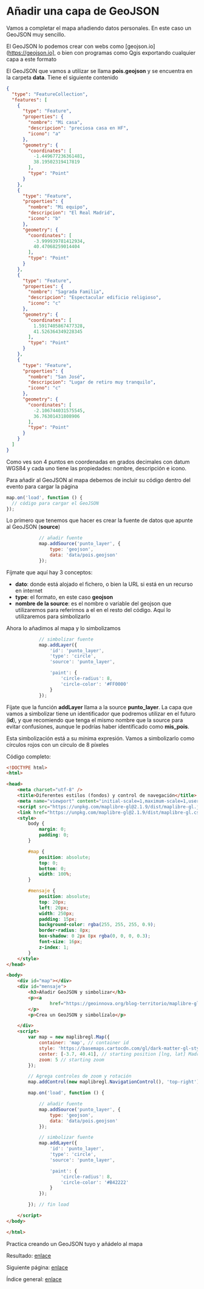 Añadir una capa de GeoJSON
===============
Vamos a completar el mapa añadiendo datos personales. En este caso un GeoJSON muy sencillo.

El GeoJSON lo podemos crear con webs como [geojson.io](https://geojson.io], o bien con programas como Qgis exportando cualquier capa a este formato

El GeoJSON que vamos a utilizar se llama **pois.geojson** y se encuentra en la carpeta **data**. Tiene el siguiente contenido

```json
{
  "type": "FeatureCollection",
  "features": [
    {
      "type": "Feature",
      "properties": {
        "nombre": "Mi casa",
        "descripcion": "preciosa casa en HF",
        "icono": "a"
      },
      "geometry": {
        "coordinates": [
          -1.449677236361481,
          38.19502319417819
        ],
        "type": "Point"
      }
    },
    {
      "type": "Feature",
      "properties": {
        "nombre": "Mi equipo",
        "descripcion": "El Real Madrid",
        "icono": "b"
      },
      "geometry": {
        "coordinates": [
          -3.999939781412934,
          40.47068259014404
        ],
        "type": "Point"
      }
    },
    {
      "type": "Feature",
      "properties": {
        "nombre": "Sagrada Familia",
        "descripcion": "Espectacular edificio religioso",
        "icono": "c"
      },
      "geometry": {
        "coordinates": [
          1.5917405867477328,
          41.526364349228345
        ],
        "type": "Point"
      }
    },
    {
      "type": "Feature",
      "properties": {
        "nombre": "San José",
        "descripcion": "Lugar de retiro muy tranquilo",
        "icono": "c"
      },
      "geometry": {
        "coordinates": [
          -2.106744031575545,
          36.76301431808906
        ],
        "type": "Point"
      }
    }
  ]
}
```
Como ves son 4 puntos en coordenadas en grados decimales con datum WGS84 y cada uno tiene las propiedades: nombre, descripción e icono.

Para añadir al GeoJSON al mapa debemos de incluir su código dentro del evento para cargar la página
```js
map.on('load', function () {
  // código para cargar el GeoJSON
});
```

Lo primero que tenemos que hacer es crear la fuente de datos que apunte al GeoJSON (**source**)
```js
            // añadir fuente
            map.addSource('punto_layer', {
                type: 'geojson',
                data: 'data/pois.geojson'
            });
```
Fíjmate que aquí hay 3 conceptos:

- **dato**: donde está alojado el fichero, o bien la URL si está en un recurso en internet
- **type**: el formato, en este caso **geojson**
- **nombre de la source**: es el nombre o variable del geojson que utilizaremos para referirnos a el en el resto del código. Aquí lo utilizaremos para simbolizarlo

Ahora lo añadimos al mapa y lo simbolizamos
```js
            // simbolizar fuente
            map.addLayer({
                'id': 'punto_layer',
                'type': 'circle',
                'source': 'punto_layer',

                'paint': {
                    'circle-radius': 8,
                    'circle-color': '#FF0000'
                }
            });
```
Fíjate que la función **addLayer** llama a la source **punto_layer**. La capa que vamos a simbolizar tiene un identificador que podremos utilizar en el futuro (**id**), y que recomiendo que tenga el mismo nombre que la source para evitar confusiones, aunque le podrías haber identificado como **mis_pois**.

Esta simbolización está a su mínima expresión. Vamos a simbolizarlo como círculos rojos con un círculo de 8 píxeles

Código completo:

```html
<!DOCTYPE html>
<html>

<head>
    <meta charset="utf-8" />
    <title>Diferentes estilos (fondos) y control de navegación</title>
    <meta name="viewport" content="initial-scale=1,maximum-scale=1,user-scalable=no" />
    <script src="https://unpkg.com/maplibre-gl@2.1.9/dist/maplibre-gl.js"></script>
    <link href="https://unpkg.com/maplibre-gl@2.1.9/dist/maplibre-gl.css" rel="stylesheet" />
    <style>
        body {
            margin: 0;
            padding: 0;
        }

        #map {
            position: absolute;
            top: 0;
            bottom: 0;
            width: 100%;
        }

        #mensaje {
            position: absolute;
            top: 20px;
            left: 20px;
            width: 250px;
            padding: 15px;
            background-color: rgba(255, 255, 255, 0.9);
            border-radius: 8px;
            box-shadow: 0 2px 8px rgba(0, 0, 0, 0.3);
            font-size: 16px;
            z-index: 1;
        }
    </style>
</head>

<body>
    <div id="map"></div>
    <div id="mensaje">
        <h3>Añadir GeoJSON y simbolizar</h3>
        <p><a
                href="https://geoinnova.org/blog-territorio/maplibre-gl-js-crear-mapa-y-anadir-datos-desde-un-geojson/">Enlace</a>
        </p>
        <p>Crea un GeoJSON y simbolízalo</p>

    </div>
    <script>
        var map = new maplibregl.Map({
            container: 'map', // container id
            style: 'https://basemaps.cartocdn.com/gl/dark-matter-gl-style/style.json',// Nuevo style
            center: [-3.7, 40.41], // starting position [lng, lat] Madrid
            zoom: 5 // starting zoom
        });

        // Agrega controles de zoom y rotación
        map.addControl(new maplibregl.NavigationControl(), 'top-right');

        map.on('load', function () {

            // añadir fuente
            map.addSource('punto_layer', {
                type: 'geojson',
                data: 'data/pois.geojson'
            });

            // simbolizar fuente
            map.addLayer({
                'id': 'punto_layer',
                'type': 'circle',
                'source': 'punto_layer',

                'paint': {
                    'circle-radius': 8,
                    'circle-color': '#B42222'
                }
            });

        }); // fin load

    </script>
</body>

</html>
```

Practica creando un GeoJSON tuyo y añádelo al mapa


Resultado: [enlace](https://josemamira.github.io/curso_maplibre/src/6.html)

Siguiente página: [enlace](7.md)

Índice general: [enlace](../README.md)
